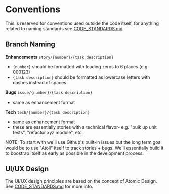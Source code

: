 Conventions
===========

This is reserved for conventions used outside the code itself, for anything related to naming standards see
[CODE_STANDARDS.md](/docs/CODE_STANDARDS.md)

Branch Naming
-------------

**Enhancements**
`story/{number}/{task description}`

-   `{number}` should be formatted with leading zeros to 6 places (e.g. 000123)
-   `{task description}` should be formatted as lowercase letters with dashes instead of spaces

**Bugs**
`issue/{number}/{task description}`

-   same as enhancement format

**Tech**
`tech/{number}/{task description}`

-   same as enhancement format
-   these are essentially stories with a technical flavor- e.g. "bulk up unit tests", "refactor xyz module", etc.

NOTE: To start with we'll use Github's built-in issues but the long term goal would be to
use "Atoll" itself to track stories + bugs. We'll essentially build it to boostrap itself
as early as possible in the development process.

UI/UX Design
------------

The UI/UX design principles are based on the concept of Atomic Design.
See [CODE_STANDARDS.md](/docs/CODE_STANDARDS.md) for more info.
